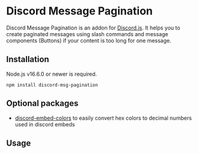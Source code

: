 # Discord Message Pagination

Discord Message Pagination is an addon for [Discord.js](https://discord.js.org/). It helps you to create paginated messages using slash commands and message components (Buttons) if your content is too long for one message.

## Installation

Node.js v16.6.0 or newer is required.

```sh-session
npm install discord-msg-pagination
```

## Optional packages

* [discord-embed-colors](https://www.npmjs.com/package/discord-embed-colors) to easily convert hex colors to decimal numbers used in discord embeds

## Usage

```ts

```
